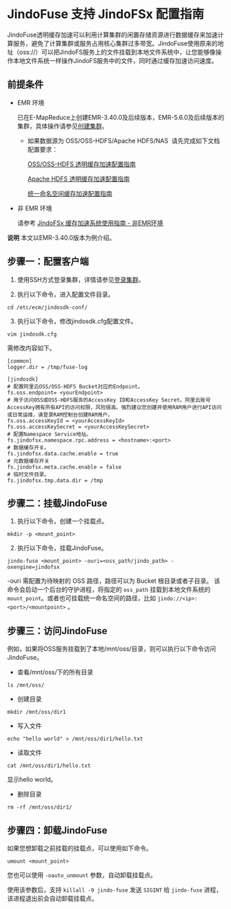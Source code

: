 # JindoFuse 支持 JindoFSx 配置指南

JindoFuse透明缓存加速可以利用计算集群的闲置存储资源进行数据缓存来加速计算服务，避免了计算集群或服务占用核心集群过多带宽。JindoFuse使用原来的地址（oss://）可以把JindoFS服务上的文件挂载到本地文件系统中，让您能够像操作本地文件系统一样操作JindoFS服务中的文件，同时通过缓存加速访问速度。

## 前提条件

* EMR 环境

   已在E-MapReduce上创建EMR-3.40.0及后续版本，EMR-5.6.0及后续版本的集群，具体操作请参见[创建集群](https://help.aliyun.com/document_detail/28088.htm#concept-olg-vq3-y2b)。
   
   * 如果数据源为 OSS/OSS-HDFS/Apache HDFS/NAS  请先完成如下文档配置要求：
    
     [OSS/OSS-HDFS 透明缓存加速配置指南](./jindo_cache_oss_hdfs_tutorial.md)

     [Apache HDFS 透明缓存加速配置指南](./jindo_cache_hdfs_tutorial.md)

     [统一命名空间缓存加速配置指南](./jindo_cache_global_namespace_tutorial.md)

* 非 EMR 环境

   请参考 [JindoFSx 缓存加速系统使用指南 - 非EMR环境](docs/../../../../4.x/4.6.x/4.6.2/jindofsx/outline.md)

**说明** 本文以EMR-3.40.0版本为例介绍。

## 步骤一：配置客户端

1.  使用SSH方式登录集群，详情请参见[登录集群](https://help.aliyun.com/document_detail/345645.htm#task-2508490)。
    
2.  执行以下命令，进入配置文件目录。
```shell    
cd /etc/ecm/jindosdk-conf/
```
3.  执行以下命令，修改jindosdk.cfg配置文件。
```shell
vim jindosdk.cfg
```

需修改内容如下。
```shell
[common]
logger.dir = /tmp/fuse-log

[jindosdk]
# 配置阿里云OSS/OSS-HDFS Bucket对应的Endpoint。
fs.oss.endpoint= <yourEndpoint>
# 用于访问OSS或OSS-HDFS服务的AccessKey ID和AccessKey Secret。阿里云账号AccessKey拥有所有API的访问权限，风险很高。强烈建议您创建并使用RAM用户进行API访问或日常运维，请登录RAM控制台创建RAM用户。
fs.oss.accessKeyId = <yourAccessKeyId>
fs.oss.accessKeySecret = <yourAccessKeySecret>
# 配置Namespace Service地址。
fs.jindofsx.namespace.rpc.address = <hostname>:<port>
# 数据缓存开关。
fs.jindofsx.data.cache.enable = true
# 元数据缓存开关
fs.jindofsx.meta.cache.enable = false
# 临时文件目录。
fs.jindofsx.tmp.data.dir = /tmp
```

## 步骤二：挂载JindoFuse

1.  执行以下命令，创建一个挂载点。
```shell
mkdir -p <mount_point>
```

2.  执行以下命令，挂载JindoFuse。
```shell    
jindo-fuse <mount_point> -ouri=<oss_path/jindo_path> -oxengine=jindofsx
```

-ouri 需配置为待映射的 OSS 路径，路径可以为 Bucket 根目录或者子目录。 该命令会启动一个后台的守护进程，将指定的 `oss_path` 挂载到本地文件系统的 `mount_point`。或者也可挂载统一命名空间的路径，比如 `jindo://<ip>:<port>/<mountpoint>` 。


## 步骤三：访问JindoFuse
例如，如果将OSS服务挂载到了本地/mnt/oss/目录，则可以执行以下命令访问JindoFuse。

* 查看/mnt/oss/下的所有目录
```shell    
ls /mnt/oss/
```

* 创建目录
```shell    
mkdir /mnt/oss/dir1
```

* 写入文件
```shell    
echo "hello world" > /mnt/oss/dir1/hello.txt
```
* 读取文件
```shell    
cat /mnt/oss/dir1/hello.txt
```
显示hello world。

* 删除目录
```shell    
rm -rf /mnt/oss/dir1/
```

## 步骤四：卸载JindoFuse

如果您想卸载之前挂载的挂载点，可以使用如下命令。
```shell
umount <mount_point>
```
您也可以使用 `-oauto_unmount` 参数，自动卸载挂载点。

使用该参数后，支持 `killall -9 jindo-fuse` 发送 `SIGINT` 给 `jindo-fuse` 进程，该进程退出前会自动卸载挂载点。
